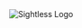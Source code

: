 <div style="  display: block;
  margin-left: auto;
  margin-right: auto;
  width: 50%;">
<img src="https://github.com/superzackx/Sightless/blob/main/assets/%7B%20%7D.png" alt="Sightless Logo">
</div>
